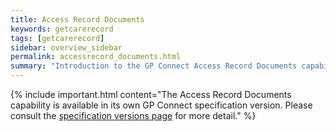 ```yaml
---
title: Access Record Documents
keywords: getcarerecord
tags: [getcarerecord]
sidebar: overview_sidebar
permalink: accessrecord_documents.html
summary: "Introduction to the GP Connect Access Record Documents capability"
---
```


{% include important.html content="The Access Record Documents capability is available in its own GP Connect specification version. 
Please consult the [specification versions page](https://developer.nhs.uk/gp-connect-specification-versions/) for more detail." %}
